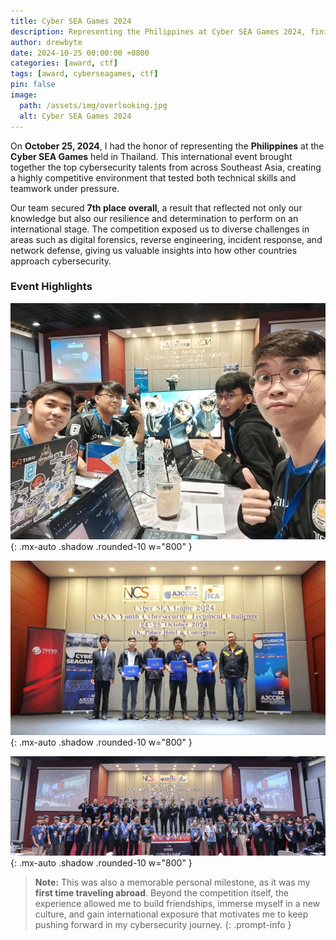 ```yaml
---
title: Cyber SEA Games 2024
description: Representing the Philippines at Cyber SEA Games 2024, finishing 7th place.
author: drewbyte
date: 2024-10-25 00:00:00 +0800
categories: [award, ctf]
tags: [award, cyberseagames, ctf]
pin: false
image:
  path: /assets/img/overlooking.jpg
  alt: Cyber SEA Games 2024
---
```


On **October 25, 2024**, I had the honor of representing the **Philippines** at the **Cyber SEA Games** held in Thailand. This international event brought together the top cybersecurity talents from across Southeast Asia, creating a highly competitive environment that tested both technical skills and teamwork under pressure.  

Our team secured **7th place overall**, a result that reflected not only our knowledge but also our resilience and determination to perform on an international stage. The competition exposed us to diverse challenges in areas such as digital forensics, reverse engineering, incident response, and network defense, giving us valuable insights into how other countries approach cybersecurity.  

### Event Highlights

![Challenge session](/assets/img/sea1.jfif){: .mx-auto .shadow .rounded-10 w="800" }

![Team in action](/assets/img/sea2.jfif){: .mx-auto .shadow .rounded-10 w="800" }

![Team group photo](/assets/img/groupie.jpg){: .mx-auto .shadow .rounded-10 w="800" }

> **Note:** This was also a memorable personal milestone, as it was my **first time traveling abroad**. Beyond the competition itself, the experience allowed me to build friendships, immerse myself in a new culture, and gain international exposure that motivates me to keep pushing forward in my cybersecurity journey.
{: .prompt-info }
